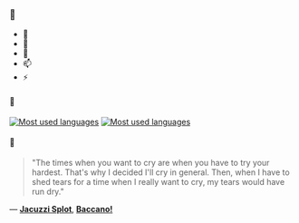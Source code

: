 ### 👋

- 🔭
- 🌱
- 💬
- 📫
- ⚡

#### 🧏

[![Most used languages](https://github-readme-stats-aynah.vercel.app/api/top-langs/?username=aynh&theme=solarized-dark&langs_count=6&layout=compact&hide_title=true)](https://github.com/anuraghazra/github-readme-stats#gh-dark-mode-only)
[![Most used languages](https://github-readme-stats-aynah.vercel.app/api/top-langs/?username=aynh&theme=solarized-light&langs_count=6&layout=compact&hide_title=true)](https://github.com/anuraghazra/github-readme-stats#gh-light-mode-only)

#### 💬

> "The times when you want to cry are when you have to try your hardest. That's why I decided I'll cry in general. Then, when I have to shed tears for a time when I really want to cry, my tears would have run dry."

&mdash; [**Jacuzzi Splot**](https://myanimelist.net/character.php?q=Jacuzzi%20Splot&cat=character), [**Baccano!**](https://myanimelist.net/search/all?q=Baccano!&cat=all)
